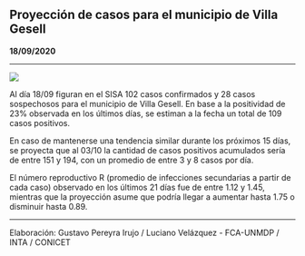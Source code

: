 ## Proyección de casos para el municipio de Villa Gesell

**18/09/2020**

---
![](proyección_villa_gesell.png?raw=true)

Al día 18/09 figuran en el SISA 102 casos confirmados y 28 casos sospechosos para el municipio de Villa Gesell. En base a la positividad de 23% observada en los últimos días, se estiman a la fecha un total de 109 casos positivos.

En caso de mantenerse una tendencia similar durante los próximos 15 días, se proyecta que al 03/10 la cantidad de casos positivos acumulados sería de entre 151 y 194, con un promedio de entre 3 y 8 casos por día.

El número reproductivo R (promedio de infecciones secundarias a partir de cada caso) observado en los últimos 21 días fue de entre 1.12 y 1.45, mientras que la proyección asume que podría llegar a aumentar hasta 1.75 o disminuir hasta 0.89. 

---

Elaboración: Gustavo Pereyra Irujo / Luciano Velázquez - FCA-UNMDP / INTA / CONICET

